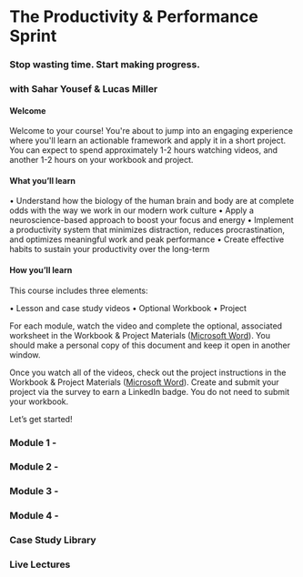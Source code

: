 # The Productivity & Performance Sprint
### Stop wasting time. Start making progress.
### with Sahar Yousef & Lucas Miller
#### Welcome

Welcome to your course! You're about to jump into an engaging experience where you'll learn an actionable framework and apply it in a short project. You can expect to spend approximately 1-2 hours watching videos, and another 1-2 hours on your workbook and project.

#### What you’ll learn

• Understand how the biology of the human brain and body are at complete odds with the way we work in our modern work culture
• Apply a neuroscience-based approach to boost your focus and energy
• Implement a productivity system that minimizes distraction, reduces procrastination, and optimizes meaningful work and peak performance
• Create effective habits to sustain your productivity over the long-term

#### How you’ll learn
This course includes three elements:

• Lesson and case study videos
• Optional Workbook
• Project

For each module, watch the video and complete the optional, associated worksheet in the Workbook & Project Materials ([Microsoft Word](https://media.sectionschool.com/courses/the-productivity-and-performance-sprint/Section_Productivity_Sprint_Sample_Solution.docx)). You should make a personal copy of this document and keep it open in another window.

Once you watch all of the videos, check out the project instructions in the Workbook & Project Materials ([Microsoft Word](https://media.sectionschool.com/courses/the-productivity-and-performance-sprint/Section_Productivity_Sprint_Sample_Solution.docx)). Create and submit your project via the survey to earn a LinkedIn badge. You do not need to submit your workbook.

Let’s get started!

### Module 1 - 
### Module 2 - 
### Module 3 - 
### Module 4 - 
### Case Study Library
### Live Lectures 
